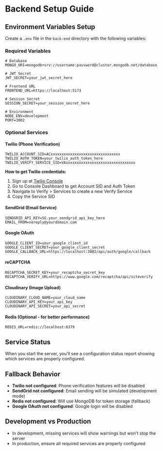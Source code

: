 # Backend Setup Guide

## Environment Variables Setup

Create a `.env` file in the `back-end` directory with the following variables:

### Required Variables

```env
# Database
MONGO_URI=mongodb+srv://username:password@cluster.mongodb.net/database_name

# JWT Secret
JWT_SECRET=your_jwt_secret_here

# Frontend URL
FRONTEND_URL=https://localhost:5173

# Session Secret
SESSION_SECRET=your_session_secret_here

# Environment
NODE_ENV=development
PORT=3002
```

### Optional Services

#### Twilio (Phone Verification)
```env
TWILIO_ACCOUNT_SID=ACxxxxxxxxxxxxxxxxxxxxxxxxxxxxxxxx
TWILIO_AUTH_TOKEN=your_twilio_auth_token_here
TWILIO_VERIFY_SERVICE_SID=VAxxxxxxxxxxxxxxxxxxxxxxxxxxxxxxxx
```

**How to get Twilio credentials:**
1. Sign up at [Twilio Console](https://www.twilio.com/try-twilio)
2. Go to Console Dashboard to get Account SID and Auth Token
3. Navigate to Verify > Services to create a new Verify Service
4. Copy the Service SID

#### SendGrid (Email Service)
```env
SENDGRID_API_KEY=SG.your_sendgrid_api_key_here
EMAIL_FROM=noreply@yourdomain.com
```

#### Google OAuth
```env
GOOGLE_CLIENT_ID=your_google_client_id
GOOGLE_CLIENT_SECRET=your_google_client_secret
GOOGLE_CALLBACK_URL=https://localhost:3002/api/auth/google/callback
```

#### reCAPTCHA
```env
RECAPTCHA_SECRET_KEY=your_recaptcha_secret_key
RECAPTCHA_VERIFY_URL=https://www.google.com/recaptcha/api/siteverify
```

#### Cloudinary (Image Upload)
```env
CLOUDINARY_CLOUD_NAME=your_cloud_name
CLOUDINARY_API_KEY=your_api_key
CLOUDINARY_API_SECRET=your_api_secret
```

#### Redis (Optional - for better performance)
```env
REDIS_URL=redis://localhost:6379
```

## Service Status

When you start the server, you'll see a configuration status report showing which services are properly configured.

## Fallback Behavior

- **Twilio not configured**: Phone verification features will be disabled
- **SendGrid not configured**: Email sending will be simulated (development mode)
- **Redis not configured**: Will use MongoDB for token storage (fallback)
- **Google OAuth not configured**: Google login will be disabled

## Development vs Production

- In development, missing services will show warnings but won't stop the server
- In production, ensure all required services are properly configured